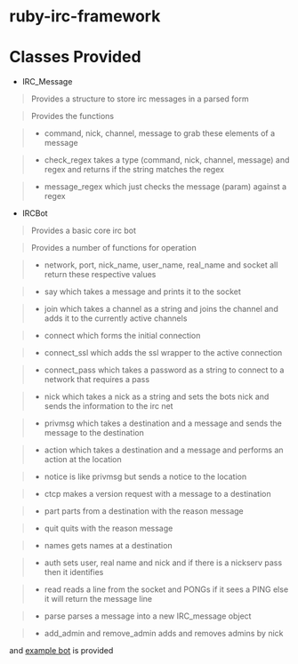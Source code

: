 # **ruby-irc-framework**

# Classes Provided

- IRC_Message

>Provides a structure to store irc messages in a parsed form

>Provides the functions

>- command, nick, channel, message to grab these elements of a message

>- check_regex takes a type (command, nick, channel, message) and regex and returns if the string matches the regex

>- message_regex which just checks the message (param) against a regex

- IRCBot

>Provides a basic core irc bot

>Provides a number of functions for operation

>- network, port, nick_name, user_name, real_name and socket all return these respective values

>- say which takes a message and prints it to the socket

>- join which takes a channel as a string and joins the channel and adds it to the currently active channels

>- connect which forms the initial connection

>- connect_ssl which adds the ssl wrapper to the active connection

>- connect_pass which takes a password as a string to connect to a network that requires a pass

>- nick which takes a nick as a string and sets the bots nick and sends the information to the irc net

>- privmsg which takes a destination and a message and sends the message to the destination

>- action which takes a destination and a message and performs an action at the location

>- notice is like privmsg but sends a notice to the location

>- ctcp makes a version request with a message to a destination

>- part parts from a destination with the reason message

>- quit quits with the reason message

>- names gets names at a destination

>- auth sets user, real name and nick and if there is a nickserv pass then it identifies

>- read reads a line from the socket and PONGs if it sees a PING else it will return the message line

>- parse parses a message into a new IRC_message object

>- add_admin and remove_admin adds and removes admins by nick

and [example bot](https://github.com/The-Duchess/ruby-irc-framework/blob/master/examplebot.rb) is provided
